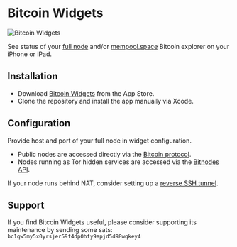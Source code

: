 # Bitcoin Widgets

![Bitcoin Widgets](https://repository-images.githubusercontent.com/503792690/5e895813-b18a-47f4-b99d-ccc9a722534a)

See status of your [full node](https://bitcoin.org/en/full-node) and/or [mempool.space](https://mempool.space) Bitcoin explorer on your iPhone or iPad.

## Installation

* Download [Bitcoin Widgets](https://apps.apple.com/app/bitcoin-widgets/id1629041739) from the App Store.
* Clone the repository and install the app manually via Xcode.

## Configuration

Provide host and port of your full node in widget configuration.

* Public nodes are accessed directly via the [Bitcoin protocol](https://en.bitcoin.it/wiki/Protocol_documentation).
* Nodes running as Tor hidden services are accessed via the [Bitnodes API](https://bitnodes.io/api/).

If your node runs behind NAT, consider setting up a [reverse SSH tunnel](https://github.com/yanascz/bitcoind-tunnel). 

## Support

If you find Bitcoin Widgets useful, please consider supporting its maintenance by sending some sats:  
`bc1qw5my5x0yrsjer59f4dp0hfy9apjd5d98wqkey4`

